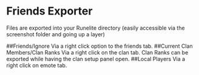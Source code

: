 # Friends Exporter
Files are exported into your Runelite directory (easily accessible via the screenshot folder and going up a layer)

##Friends/Ignore
Via a right click option to the friends tab.
##Current Clan Members/Clan Ranks
Via a right click on the clan tab.
Clan Ranks can be exported while having the clan setup panel open.
##Local Players
Via a right click on emote tab.
